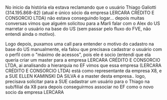 No inicio da história ela estava reclamando que o usuário Thiago Galiotti (314.195.868-82)  (atual e único sócio da empresa LERCARA CRÉDITO E CONSORCIO LTDA) não estava conseguindo logar... depois muitas conversas vimos que alguém solicitou para a Marli falar com o Alex do US marretar o usuário na base do US (sem passar pelo fluxo do FVE, não entendi ainda o motivo).



Logo depois, puxamos uma call para entender o motivo do cadastro na base do US manualmente, ela falou que precisava cadastrar o usuário com o perfil com o "máximo de acessos", pois ele é socio (entendi que ela queria criar um master para a empresa LERCARA CRÉDITO E CONSORCIO LTDA, ai analisando a hierarquia no EF vimos que essa empresa (LERCARA CRÉDITO E CONSORCIO LTDA) está como representante da empresa X8, e a SUE ELLEN KAMINSKI DA SILVA é a  master desta empresa.. logo,  precisava solicitar para a SUE cadastrar um usuário para o Thiago na sub/filial da X8 para depois conseguirmos associar no EF como o novo socio da empresa LERCARA



